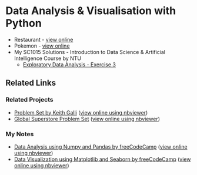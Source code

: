 # Data Analysis & Visualisation with Python
- Restaurant - [view online](https://nbviewer.org/github/LEPK02/pandas-seaborn/blob/main/Restaurant/restaurant.ipynb)
- Pokemon - [view online](https://nbviewer.org/github/LEPK02/pandas-seaborn/blob/main/Pokemon/Pokemon.ipynb)
- My SC1015 Solutions - Introduction to Data Science & Artificial Intelligence Course by NTU
	- [Exploratory Data Analysis - Exercise 3](https://nbviewer.org/github/LEPK02/pandas-seaborn/blob/main/SC1015/Exercise%203/Exercise3_solution.ipynb)
## Related Links
### Related Projects
- [Problem Set by Keith Galli](https://github.com/LEPK02/CodingNotes/tree/main/Python/Keith%20Galli/Solving%20real%20world%20data%20science%20tasks%20with%20Python%20Pandas) ([view online using nbviewer](https://nbviewer.org/github/LEPK02/CodingNotes/blob/main/Python/Keith%20Galli/Solving%20real%20world%20data%20science%20tasks%20with%20Python%20Pandas/Solving%20real%20world%20data%20science%20tasks%20with%20Python%20Pandas.ipynb))
- [Global Superstore Problem Set](https://github.com/LEPK02/CodingNotes/tree/main/Python/Practice/GlobalSuperstore) ([view online using nbviewer](https://nbviewer.org/github/LEPK02/CodingNotes/blob/main/Python/Practice/GlobalSuperstore/Quiz.ipynb))
### My Notes
- [Data Analysis using Numpy and Pandas by freeCodeCamp](https://github.com/LEPK02/CodingNotes/tree/main/Python/freeCodeCamp.org/Data%20Analysis%20with%20Python%20Course%20-%20Numpy%2C%20Pandas%2C%20Data%20Visualization/Numpy%20and%20Pandas) ([view online using nbviewer](https://nbviewer.org/github/LEPK02/CodingNotes/blob/main/Python/freeCodeCamp.org/Data%20Analysis%20with%20Python%20Course%20-%20Numpy%2C%20Pandas%2C%20Data%20Visualization/Numpy%20and%20Pandas/Numpy%20and%20Pandas.ipynb))
- [Data Visualization using Matplotlib and Seaborn by freeCodeCamp](https://github.com/LEPK02/CodingNotes/tree/main/Python/freeCodeCamp.org/Matplotlib%20and%20Seaborn) ([view online using nbviewer](https://nbviewer.org/github/LEPK02/CodingNotes/blob/main/Python/freeCodeCamp.org/Matplotlib%20and%20Seaborn/Matplotlib%20and%20Seaborn.ipynb))
